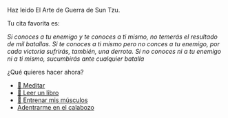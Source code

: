 Haz leido El Arte de Guerra de Sun Tzu.

Tu cita favorita es:

_Si conoces a tu enemigo y te conoces a ti mismo, no temerás el resultado de mil batallas. Si te conoces a ti mismo pero no conces a tu enemigo, por cada victoria sufrirás, también, una derrota. Si no conoces ni a tu enemigo ni a ti mismo, sucumbirás ante cualquier batalla_

¿Qué quieres hacer ahora?

- [🧘 Meditar](1-1A.md)
- [📖 Leer un libro](1-1B.md)
- [💪 Entrenar mis músculos](0-1A.md)
- [Adentrarme en el calabozo](../1/2.md)
